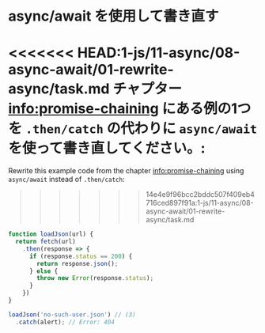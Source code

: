 
# async/await を使用して書き直す

<<<<<<< HEAD:1-js/11-async/08-async-await/01-rewrite-async/task.md
チャプター <info:promise-chaining> にある例の1つを `.then/catch` の代わりに `async/await` を使って書き直してください。: 
=======
Rewrite this example code from the chapter <info:promise-chaining> using `async/await` instead of `.then/catch`:
>>>>>>> 14e4e9f96bcc2bddc507f409eb4716ced897f91a:1-js/11-async/08-async-await/01-rewrite-async/task.md

```js run
function loadJson(url) {
  return fetch(url)
    .then(response => {
      if (response.status == 200) {
        return response.json();
      } else {
        throw new Error(response.status);
      }
    })
}

loadJson('no-such-user.json') // (3)
  .catch(alert); // Error: 404
```
